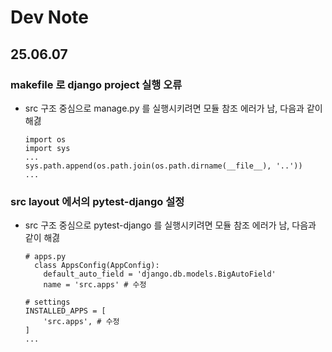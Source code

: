 # Dev Note

## 25.06.07

### makefile 로 django project 실행 오류

- src 구조 중심으로 manage.py 를 실행시키려면 모듈 참조 에러가 남, 다음과 같이 해겷
    ```text
    import os
    import sys
    ...
    sys.path.append(os.path.join(os.path.dirname(__file__), '..')) 
    ...
    ```

### src layout 에서의 pytest-django 설정

- src 구조 중심으로 pytest-django 를 실행시키려면 모듈 참조 에러가 남, 다음과 같이 해겷
    ```text
    # apps.py
      class AppsConfig(AppConfig):
        default_auto_field = 'django.db.models.BigAutoField'
        name = 'src.apps' # 수정
  
    # settings
    INSTALLED_APPS = [
        'src.apps', # 수정
    ] 
    ...    
     